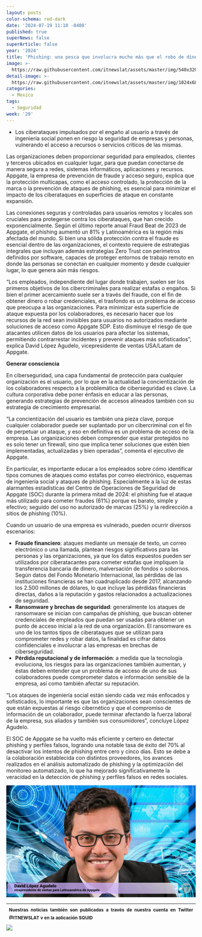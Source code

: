 ```yaml
---
layout: posts
color-schema: red-dark
date: '2024-07-19 11:10 -0400'
published: true
superNews: false
superArticle: false
year: '2024'
title: 'Phishing: una pesca que involucra mucho más que el robo de dinero'
image: >-
  https://raw.githubusercontent.com/itnewslat/assets/master/img/540x320/David-Lopez-p.jpg
detail-image: >-
  https://raw.githubusercontent.com/itnewslat/assets/master/img/1024x680/David-Lopez-g.jpg
categories:
  - Mexico
tags:
  - Seguridad
week: '29'
---
```

- Los ciberataques impulsados por el engaño al usuario a través de ingeniería social ponen en riesgo la seguridad de empresas y personas, vulnerando el acceso a recursos o servicios críticos de las mismas.

Las organizaciones deben proporcionar seguridad para empleados, clientes y terceros ubicados en cualquier lugar, para que puedan conectarse de manera segura a redes, sistemas informáticos, aplicaciones y recursos. Appgate, la empresa de prevención de fraude y acceso seguro, explica que la protección multicapas, como el acceso controlado, la protección de la marca o la prevención de ataques de phishing, es esencial para minimizar el impacto de los ciberataques en superficies de ataque en constante expansión.

Las conexiones seguras y controladas para usuarios remotos y locales son cruciales para protegerse contra los ciberataques, que han crecido exponencialmente. Según el último reporte anual Fraud Beat de 2023 de Appgate, el phishing aumentó un 81% y Latinoamérica es la región más afectada del mundo. Si bien una sólida protección contra el fraude es esencial dentro de las organizaciones, el contexto requiere de estrategias integrales que incluyan además estrategias Zero Trust con perímetros definidos por software, capaces de proteger entornos de trabajo remoto en donde las personas se conectan en cualquier momento y desde cualquier lugar, lo que genera aún más riesgos.

“Los empleados, independiente del lugar donde trabajen, suelen ser los primeros objetivos de los cibercriminales para realizar estafas o engaños. Si bien el primer acercamiento suele ser a través del fraude, con el fin de obtener dinero o robar credenciales, el trasfondo es un problema de acceso que preocupa a las organizaciones. Para minimizar esta superficie de ataque expuesta por los colaboradores, es necesario hacer que los recursos de la red sean invisibles para usuarios no autorizados mediante soluciones de acceso como Appgate SDP. Esto disminuye el riesgo de que atacantes utilicen datos de los usuarios para afectar los sistemas, permitiendo contrarrestar incidentes y prevenir ataques más sofisticados”, explica David López Agudelo, vicepresidente de ventas USA/Latam de Appgate.

**Generar consciencia**

En ciberseguridad, una capa fundamental de protección para cualquier organización es el usuario, por lo que en la actualidad la concientización de los colaboradores respecto a la problemática de ciberseguridad es clave. La cultura corporativa debe poner énfasis en educar a las personas, generando estrategias de prevención de accesos alineados también con su estrategia de crecimiento empresarial.

“La concientización del usuario es también una pieza clave, porque cualquier colaborador puede ser suplantado por un cibercriminal con el fin de perpetuar un ataque, y eso en definitiva es un problema de acceso de la empresa. Las organizaciones deben comprender que estar protegidos no es solo tener un firewall, sino que implica tener soluciones que estén bien implementadas, actualizadas y bien operadas”, comenta el ejecutivo de Appgate.

En particular, es importante educar a los empleados sobre cómo identificar tipos comunes de ataques como estafas por correo electrónico, esquemas de ingeniería social y ataques de phishing. Especialmente a la luz de estas alarmantes estadísticas del Centro de Operaciones de Seguridad de Appgate (SOC) durante la primera mitad de 2024: el phishing fue el ataque más utilizado para cometer fraudes (61%) porque es barato, simple y efectivo; seguido del uso no autorizado de marcas (25%) y la redirección a sitios de phishing (10%).

Cuando un usuario de una empresa es vulnerado, pueden ocurrir diversos escenarios:

- **Fraude financiero**: ataques mediante un mensaje de texto, un correo electrónico o una llamada, plantean riesgos significativos para las personas y las organizaciones, ya que los datos expuestos pueden ser utilizados por ciberatacantes para cometer estafas que impliquen la transferencia bancaria de dinero, malversación de fondos o sobornos. Según datos del Fondo Monetario Internacional, las pérdidas de las instituciones financieras se han cuadruplicado desde 2017, alcanzando los 2.500 millones de dólares, lo que incluye las pérdidas financieras directas, daños a la reputación y gastos relacionados a actualizaciones de seguridad.
- **Ransomware y brechas de seguridad**: generalmente los ataques de ransomware se inician con campañas de phishing, que buscan obtener credenciales de empleados que puedan ser usadas para obtener un punto de acceso inicial a la red de una organización. El ransomware es uno de los tantos tipos de ciberataques que se utilizan para comprometer redes y robar datos, la finalidad es cifrar datos confidenciales e involucrar a las empresas en brechas de ciberseguridad.
- **Pérdida reputacional y de información**: a medida que la tecnología evoluciona, los riesgos para las organizaciones también aumentan, y éstas deben entender que un problema de acceso de uno de sus colaboradores puede comprometer datos e información sensible de la empresa, así como también afectar su reputación.

“Los ataques de ingeniería social están siendo cada vez más enfocados y sofisticados, lo importante es que las organizaciones sean conscientes de que están expuestas al riesgo cibernético y que el compromiso de información de un colaborador, puede terminar afectando la fuerza laboral de la empresa, sus aliados y también sus consumidores”, concluye López Agudelo.

El SOC de Appgate se ha vuelto más eficiente y certero en detectar phishing y perfiles falsos, logrando una notable tasa de éxito del 70% al desactivar los intentos de phishing entre cero y cinco días. Esto se debe a la colaboración establecida con distintos proveedores, los avances realizados en el análisis automatizado de phishing y la optimización del monitoreo automatizado, lo que ha mejorado significativamente la veracidad en la detección de phishing y perfiles falsos en redes sociales.

![](https://raw.githubusercontent.com/itnewslat/assets/master/img/540x320/David-Lopez-p.jpg)

<table style="height: 42px;" width="569">
<tbody>
<tr>
<td style="text-align: justify;"><sub><strong>Nuestras noticias también son publicadas a través de nuestra cuenta en Twitter <a href="https://twitter.com/itnewslat?lang=es">@ITNEWSLAT</a> y en la aplicación <a href="https://squidapp.co/en/">SQUID</a></strong></sub></td>
</tr>
</tbody>
</table>

<img src="https://tracker.metricool.com/c3po.jpg?hash=56f88a41e39ab42c063cc51676587a04"/>

